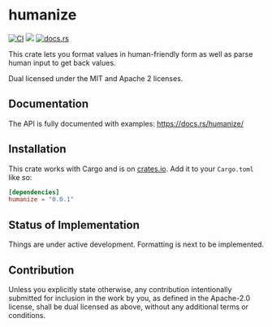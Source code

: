 # humanize

[![CI](https://github.com/endoli/humanize.rs/actions/workflows/ci.yml/badge.svg)](https://github.com/endoli/humanize.rs/actions/workflows/ci.yml)
[![](https://img.shields.io/crates/v/humanize.svg)](https://crates.io/crates/humanize)
[![docs.rs](https://img.shields.io/docsrs/humanize)](https://docs.rs/humanize)

This crate lets you format values in human-friendly form as well as parse human
input to get back values.

Dual licensed under the MIT and Apache 2 licenses.

## Documentation

The API is fully documented with examples: <https://docs.rs/humanize/>

## Installation

This crate works with Cargo and is on
[crates.io](https://crates.io/crates/humanize).
Add it to your `Cargo.toml` like so:

```toml
[dependencies]
humanize = "0.0.1"
```

## Status of Implementation

Things are under active development. Formatting is next to be
implemented.

## Contribution

Unless you explicitly state otherwise, any contribution
intentionally submitted for inclusion in the work by you,
as defined in the Apache-2.0 license, shall be dual licensed
as above, without any additional terms or conditions.
